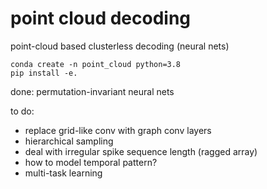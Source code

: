 # point cloud decoding
point-cloud based clusterless decoding (neural nets)

```
conda create -n point_cloud python=3.8
pip install -e.
```

done: permutation-invariant neural nets

to do: 
- replace grid-like conv with graph conv layers
- hierarchical sampling
- deal with irregular spike sequence length (ragged array)
- how to model temporal pattern?
- multi-task learning

